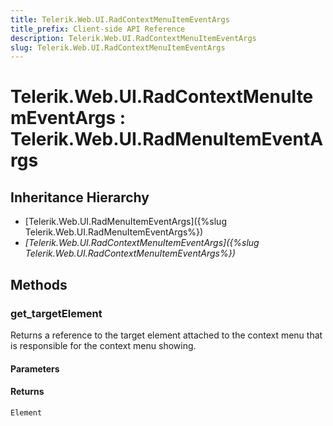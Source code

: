 ```yaml
---
title: Telerik.Web.UI.RadContextMenuItemEventArgs
title_prefix: Client-side API Reference
description: Telerik.Web.UI.RadContextMenuItemEventArgs
slug: Telerik.Web.UI.RadContextMenuItemEventArgs
---
```


# Telerik.Web.UI.RadContextMenuItemEventArgs : Telerik.Web.UI.RadMenuItemEventArgs

## Inheritance Hierarchy

* [Telerik.Web.UI.RadMenuItemEventArgs]({%slug Telerik.Web.UI.RadMenuItemEventArgs%})
* *[Telerik.Web.UI.RadContextMenuItemEventArgs]({%slug Telerik.Web.UI.RadContextMenuItemEventArgs%})*


## Methods

###  get_targetElement

Returns a reference to the target element attached to the context menu that is responsible for the context menu showing. 

#### Parameters

#### Returns

`Element` 

